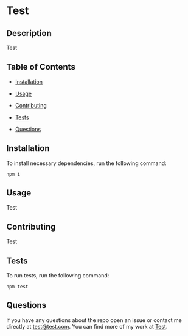 # Test


## Description

Test
  
## Table of Contents
  
- [Installation](#installation)
- [Usage](#usage)

- [Contributing](#contributing)
- [Tests](#tests)
- [Questions](#questions)

## Installation

To install necessary dependencies, run the following command:

```
npm i
```

## Usage

Test
  
## Contributing

Test
  

  
## Tests

To run tests, run the following command:

```
npm test
```


## Questions

If you have any questions about the repo open an issue or contact me directly at test@test.com. You can find more of my work at [Test](https://github.com/Test/).

